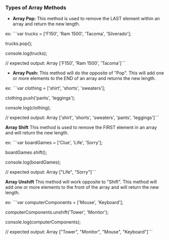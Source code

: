 ### Types of Array Methods
- **Array Pop:** This method is used to remove the LAST element within an array and return the new length.

ex: ```var trucks = ['F150', 'Ram 1500', 'Tacoma', 'Silverado'];

trucks.pop();

console.log(trucks);

// expected output: Array ['F150', 'Ram 1500', 'Tacoma']```

- **Array Push:** This method will do the opposite of "Pop". This will add one or more elements to the END of an array and returns the new length.

ex: ```var clothing = ['shirt', 'shorts', 'sweaters'];

clothing.push('pants', 'leggings');

console.log(clothing);

// expected output: Array ['shirt', 'shorts', 'sweaters', 'pants', 'leggings']```

**Array Shift** This method is used to remove the FIRST element in an array and will return the new length.

ex: ```var boardGames = ['Clue', 'Life', 'Sorry'];

boardGames.shift();

console.log(boardGames);

// expected output: Array ["Life", "Sorry"]```

**Array Unshift** This method will work opposite to "Shift". This method will add one or more elements to the front of the array and will return the new length.

ex: ```var computerComponents = ['Mouse', 'Keyboard'];

computerComponents.unshift('Tower', 'Monitor');

console.log(computerComponents);

// expected output: Array ["Tower", "Monitor", "Mouse", "Keyboard"]```
